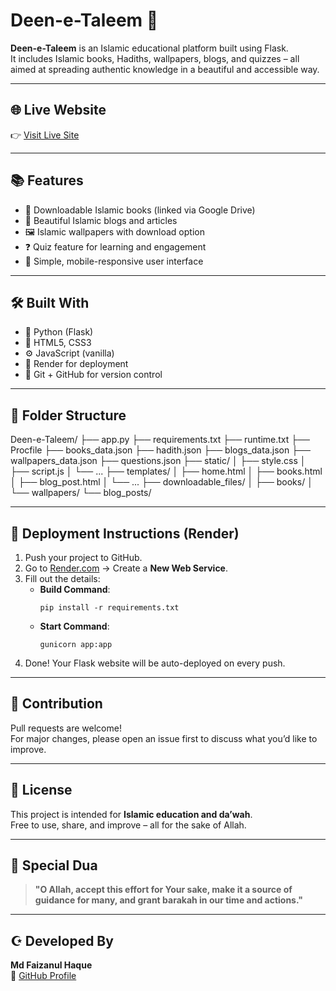 # Deen-e-Taleem 📘

**Deen-e-Taleem** is an Islamic educational platform built using Flask.  
It includes Islamic books, Hadiths, wallpapers, blogs, and quizzes – all aimed at spreading authentic knowledge in a beautiful and accessible way.

---

## 🌐 Live Website

👉 [Visit Live Site](https://deen-e-taleem.onrender.com)  


---

## 📚 Features

- 📘 Downloadable Islamic books (linked via Google Drive)
- 💬 Beautiful Islamic blogs and articles
- 🖼️ Islamic wallpapers with download option
- ❓ Quiz feature for learning and engagement
- 🔎 Simple, mobile-responsive user interface

---

## 🛠️ Built With

- 🐍 Python (Flask)
- 🧾 HTML5, CSS3
- ⚙️ JavaScript (vanilla)
- 🚀 Render for deployment
- 🔁 Git + GitHub for version control

---

## 📁 Folder Structure

Deen-e-Taleem/
├── app.py
├── requirements.txt
├── runtime.txt
├── Procfile
├── books_data.json
├── hadith.json
├── blogs_data.json
├── wallpapers_data.json
├── questions.json
├── static/
│ ├── style.css
│ ├── script.js
│ └── ...
├── templates/
│ ├── home.html
│ ├── books.html
│ ├── blog_post.html
│ └── ...
├── downloadable_files/
│ ├── books/
│ └── wallpapers/
└── blog_posts/


---

## 🚀 Deployment Instructions (Render)

1. Push your project to GitHub.
2. Go to [Render.com](https://render.com/) → Create a **New Web Service**.
3. Fill out the details:
   - **Build Command**:  
     ```
     pip install -r requirements.txt
     ```
   - **Start Command**:  
     ```
     gunicorn app:app
     ```
4. Done! Your Flask website will be auto-deployed on every push.

---

## 🤝 Contribution

Pull requests are welcome!  
For major changes, please open an issue first to discuss what you’d like to improve.

---

## 📜 License

This project is intended for **Islamic education and da’wah**.  
Free to use, share, and improve – all for the sake of Allah.

---

## 🤲 Special Dua

> **"O Allah, accept this effort for Your sake, make it a source of guidance for many, and grant barakah in our time and actions."**

---

## ☪️ Developed By

**Md Faizanul Haque**  
🔗 [GitHub Profile](https://github.com/mfhaque0)
